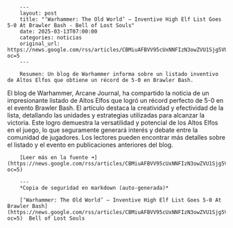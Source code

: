         ---
        layout: post
        title: "‘Warhammer: The Old World’ – Inventive High Elf List Goes 5-0 At Brawler Bash - Bell of Lost Souls"
        date: 2025-03-13T07:00:00
        categories: noticias
        original_url: https://news.google.com/rss/articles/CBMiuAFBVV95cUxNNFIzN3owZVU1Sjg5VUVIQXdTY1Q2YURUaXpyT29ldXhwU29pY2xwYVgxcVZ1eE5feUVRSTY1a0tQbTh5eEltQjd2RnR6XzI3ZHFTb0c1THJOYmhuZlFiem0zZU4zRnBKSFZZczhRN1oxR1N0b200RHFOeFVOY3FCTkxvMEhQUjNKbkVVMnl3U0pkVnU4UTg0RWhPTFRnd2Y5eU9mQ2NNc1VsUFF4ak5aaXFiMlZjSVNU?oc=5
        ---

        Resumen: Un blog de Warhammer informa sobre un listado inventivo de Altos Elfos que obtiene un récord de 5-0 en Brawler Bash.

El blog de Warhammer, Arcane Journal, ha compartido la noticia de un impresionante listado de Altos Elfos que logró un récord perfecto de 5-0 en el evento Brawler Bash. El artículo destaca la creatividad y efectividad de la lista, detallando las unidades y estrategias utilizadas para alcanzar la victoria. Este logro demuestra la versatilidad y potencial de los Altos Elfos en el juego, lo que seguramente generará interés y debate entre la comunidad de jugadores. Los lectores pueden encontrar más detalles sobre el listado y el evento en publicaciones anteriores del blog.

        [Leer más en la fuente ➜](https://news.google.com/rss/articles/CBMiuAFBVV95cUxNNFIzN3owZVU1Sjg5VUVIQXdTY1Q2YURUaXpyT29ldXhwU29pY2xwYVgxcVZ1eE5feUVRSTY1a0tQbTh5eEltQjd2RnR6XzI3ZHFTb0c1THJOYmhuZlFiem0zZU4zRnBKSFZZczhRN1oxR1N0b200RHFOeFVOY3FCTkxvMEhQUjNKbkVVMnl3U0pkVnU4UTg0RWhPTFRnd2Y5eU9mQ2NNc1VsUFF4ak5aaXFiMlZjSVNU?oc=5)

        ---
        *Copia de seguridad en markdown (auto-generada)*

        [‘Warhammer: The Old World’ – Inventive High Elf List Goes 5-0 At Brawler Bash](https://news.google.com/rss/articles/CBMiuAFBVV95cUxNNFIzN3owZVU1Sjg5VUVIQXdTY1Q2YURUaXpyT29ldXhwU29pY2xwYVgxcVZ1eE5feUVRSTY1a0tQbTh5eEltQjd2RnR6XzI3ZHFTb0c1THJOYmhuZlFiem0zZU4zRnBKSFZZczhRN1oxR1N0b200RHFOeFVOY3FCTkxvMEhQUjNKbkVVMnl3U0pkVnU4UTg0RWhPTFRnd2Y5eU9mQ2NNc1VsUFF4ak5aaXFiMlZjSVNU?oc=5)  Bell of Lost Souls
